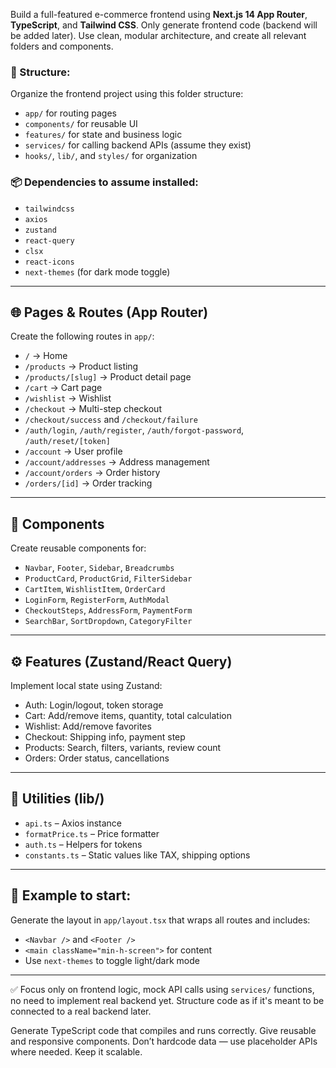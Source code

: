 Build a full-featured e-commerce frontend using **Next.js 14 App Router**, **TypeScript**, and **Tailwind CSS**. Only generate frontend code (backend will be added later). Use clean, modular architecture, and create all relevant folders and components.

### 📁 Structure:
Organize the frontend project using this folder structure:

- `app/` for routing pages
- `components/` for reusable UI
- `features/` for state and business logic
- `services/` for calling backend APIs (assume they exist)
- `hooks/`, `lib/`, and `styles/` for organization

### 📦 Dependencies to assume installed:
- `tailwindcss`
- `axios`
- `zustand`
- `react-query`
- `clsx`
- `react-icons`
- `next-themes` (for dark mode toggle)

---

## 🌐 Pages & Routes (App Router)
Create the following routes in `app/`:
- `/` → Home
- `/products` → Product listing
- `/products/[slug]` → Product detail page
- `/cart` → Cart page
- `/wishlist` → Wishlist
- `/checkout` → Multi-step checkout
- `/checkout/success` and `/checkout/failure`
- `/auth/login`, `/auth/register`, `/auth/forgot-password`, `/auth/reset/[token]`
- `/account` → User profile
- `/account/addresses` → Address management
- `/account/orders` → Order history
- `/orders/[id]` → Order tracking

---

## 🎨 Components
Create reusable components for:
- `Navbar`, `Footer`, `Sidebar`, `Breadcrumbs`
- `ProductCard`, `ProductGrid`, `FilterSidebar`
- `CartItem`, `WishlistItem`, `OrderCard`
- `LoginForm`, `RegisterForm`, `AuthModal`
- `CheckoutSteps`, `AddressForm`, `PaymentForm`
- `SearchBar`, `SortDropdown`, `CategoryFilter`

---

## ⚙️ Features (Zustand/React Query)
Implement local state using Zustand:
- Auth: Login/logout, token storage
- Cart: Add/remove items, quantity, total calculation
- Wishlist: Add/remove favorites
- Checkout: Shipping info, payment step
- Products: Search, filters, variants, review count
- Orders: Order status, cancellations

---

## 🔧 Utilities (lib/)
- `api.ts` – Axios instance
- `formatPrice.ts` – Price formatter
- `auth.ts` – Helpers for tokens
- `constants.ts` – Static values like TAX, shipping options

---

## 📄 Example to start:
Generate the layout in `app/layout.tsx` that wraps all routes and includes:
- `<Navbar />` and `<Footer />`
- `<main className="min-h-screen">` for content
- Use `next-themes` to toggle light/dark mode

---

✅ Focus only on frontend logic, mock API calls using `services/` functions, no need to implement real backend yet. Structure code as if it's meant to be connected to a real backend later.

Generate TypeScript code that compiles and runs correctly. Give reusable and responsive components. Don’t hardcode data — use placeholder APIs where needed. Keep it scalable.
